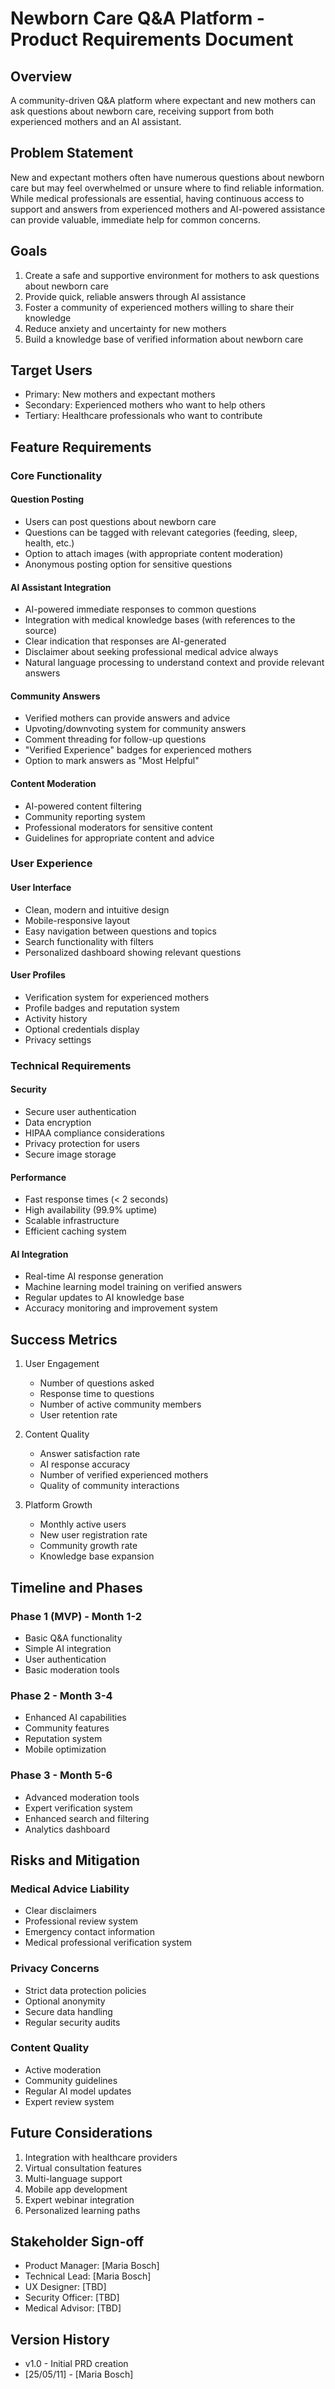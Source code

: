 # Newborn Care Q&A Platform - Product Requirements Document

## Overview
A community-driven Q&A platform where expectant and new mothers can ask questions about newborn care, receiving support from both experienced mothers and an AI assistant.

## Problem Statement
New and expectant mothers often have numerous questions about newborn care but may feel overwhelmed or unsure where to find reliable information. While medical professionals are essential, having continuous access to support and answers from experienced mothers and AI-powered assistance can provide valuable, immediate help for common concerns.

## Goals
1. Create a safe and supportive environment for mothers to ask questions about newborn care
2. Provide quick, reliable answers through AI assistance
3. Foster a community of experienced mothers willing to share their knowledge
4. Reduce anxiety and uncertainty for new mothers
5. Build a knowledge base of verified information about newborn care

## Target Users
- Primary: New mothers and expectant mothers
- Secondary: Experienced mothers who want to help others
- Tertiary: Healthcare professionals who want to contribute

## Feature Requirements

### Core Functionality

#### Question Posting
- Users can post questions about newborn care
- Questions can be tagged with relevant categories (feeding, sleep, health, etc.)
- Option to attach images (with appropriate content moderation)
- Anonymous posting option for sensitive questions

#### AI Assistant Integration
- AI-powered immediate responses to common questions
- Integration with medical knowledge bases (with references to the source)
- Clear indication that responses are AI-generated
- Disclaimer about seeking professional medical advice always
- Natural language processing to understand context and provide relevant answers

#### Community Answers
- Verified mothers can provide answers and advice
- Upvoting/downvoting system for community answers
- Comment threading for follow-up questions
- "Verified Experience" badges for experienced mothers
- Option to mark answers as "Most Helpful"

#### Content Moderation
- AI-powered content filtering
- Community reporting system
- Professional moderators for sensitive content
- Guidelines for appropriate content and advice

### User Experience

#### User Interface
- Clean, modern and intuitive design
- Mobile-responsive layout
- Easy navigation between questions and topics
- Search functionality with filters
- Personalized dashboard showing relevant questions

#### User Profiles
- Verification system for experienced mothers
- Profile badges and reputation system
- Activity history
- Optional credentials display
- Privacy settings

### Technical Requirements

#### Security
- Secure user authentication
- Data encryption
- HIPAA compliance considerations
- Privacy protection for users
- Secure image storage

#### Performance
- Fast response times (< 2 seconds)
- High availability (99.9% uptime)
- Scalable infrastructure
- Efficient caching system

#### AI Integration
- Real-time AI response generation
- Machine learning model training on verified answers
- Regular updates to AI knowledge base
- Accuracy monitoring and improvement system

## Success Metrics
1. User Engagement
   - Number of questions asked
   - Response time to questions
   - Number of active community members
   - User retention rate

2. Content Quality
   - Answer satisfaction rate
   - AI response accuracy
   - Number of verified experienced mothers
   - Quality of community interactions

3. Platform Growth
   - Monthly active users
   - New user registration rate
   - Community growth rate
   - Knowledge base expansion

## Timeline and Phases

### Phase 1 (MVP) - Month 1-2
- Basic Q&A functionality
- Simple AI integration
- User authentication
- Basic moderation tools

### Phase 2 - Month 3-4
- Enhanced AI capabilities
- Community features
- Reputation system
- Mobile optimization

### Phase 3 - Month 5-6
- Advanced moderation tools
- Expert verification system
- Enhanced search and filtering
- Analytics dashboard

## Risks and Mitigation

### Medical Advice Liability
- Clear disclaimers
- Professional review system
- Emergency contact information
- Medical professional verification system

### Privacy Concerns
- Strict data protection policies
- Optional anonymity
- Secure data handling
- Regular security audits

### Content Quality
- Active moderation
- Community guidelines
- Regular AI model updates
- Expert review system

## Future Considerations
1. Integration with healthcare providers
2. Virtual consultation features
3. Multi-language support
4. Mobile app development
5. Expert webinar integration
6. Personalized learning paths

## Stakeholder Sign-off
- Product Manager: [Maria Bosch]
- Technical Lead: [Maria Bosch]
- UX Designer: [TBD]
- Security Officer: [TBD]
- Medical Advisor: [TBD]

## Version History
- v1.0 - Initial PRD creation
- [25/05/11] - [Maria Bosch]